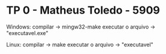 # TP 0 - Matheus Toledo - 5909

Windows:
compilar -> mingw32-make
executar o arquivo -> "executavel.exe"

Linux:
compilar -> make
executar o arquivo -> "executavel"
